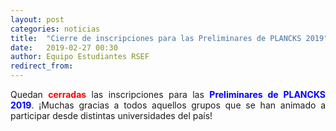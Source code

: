 ```yaml
---
layout: post
categories: noticias
title:  "Cierre de inscripciones para las Preliminares de PLANCKS 2019"
date:   2019-02-27 00:30
author: Equipo Estudiantes RSEF
redirect_from:
---
```


<p style="text-align: justify">Quedan <span style="color:red;font-weight:bold">cerradas</span> las inscripciones para las <span style="color:blue;font-weight:bold">Preliminares de PLANCKS 2019</span>. ¡Muchas gracias a todos aquellos grupos que se han animado a participar desde distintas universidades del país!
</p>
